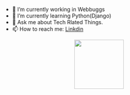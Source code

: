 - 🔭 I’m currently working in Webbuggs
- 🌱 I’m currently learning Python(Django)
- 💬 Ask me about Tech Rlated Things.
- 📫 How to reach me: <a href="https://www.linkedin.com/in/muhammadusmananjum/">Linkdin</a>

<p align="center">
<img align="center" src="https://media.giphy.com/media/1fhj2FW0661V3Nb2Me/giphy.gif" width="130">
<br>
